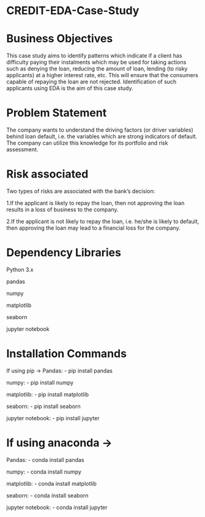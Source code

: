 # CREDIT-EDA-Case-Study

# Business Objectives

This case study aims to identify patterns which indicate if a client has difficulty paying their instalments which may be used for taking actions such as denying the loan, reducing the amount of loan, lending (to risky applicants) at a higher interest rate, etc. This will ensure that the consumers capable of repaying the loan are not rejected. Identification of such applicants using EDA is the aim of this case study.

# Problem Statement

The company wants to understand the driving factors (or driver variables) behind loan default, i.e. the variables which are strong indicators of default. The company can utilize this knowledge for its portfolio and risk assessment.

# Risk associated

Two types of risks are associated with the bank’s decision:

1.If the applicant is likely to repay the loan, then not approving the loan results in a loss of business to the company.

2.If the applicant is not likely to repay the loan, i.e. he/she is likely to default, then approving the loan may lead to a financial loss for the company.


# Dependency Libraries

Python 3.x

pandas

numpy

matplotlib

seaborn

jupyter notebook


# Installation Commands

If using pip ->
Pandas: - pip install pandas

numpy: - pip install numpy

matplotlib: - pip install matplotlib

seaborn: - pip install seaborn

jupyter notebook: - pip install jupyter

# If using anaconda ->

Pandas: - conda install pandas

numpy: - conda install numpy

matplotlib: - conda install matplotlib

seaborn: - conda install seaborn

jupyter notebook: - conda install jupyter



